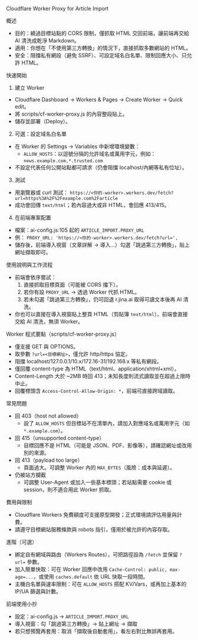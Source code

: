 Cloudflare Worker Proxy for Article Import

概述
- 目的：繞過目標站點的 CORS 限制，僅抓取 HTML 交回前端，讓前端再交給 AI 清洗成乾淨 Markdown。
- 適用：你想在「不使用第三方轉換」的情況下，直接抓取多數網站的 HTML。
- 安全：阻擋私有網段（避免 SSRF）、可設定域名白名單、限制回應大小、只允許 HTML。

快速開始
1) 建立 Worker
- Cloudflare Dashboard → Workers & Pages → Create Worker → Quick edit。
- 將 scripts/cf-worker-proxy.js 的內容整段貼上。
- 儲存並部署（Deploy）。

2) 可選：設定域名白名單
- 在 Worker 的 Settings → Variables 中新增環境變數：
  - `ALLOW_HOSTS`：以逗號分隔的允許域名或萬用字元，例如：
    `news.example.com,*.trusted.com`
- 不設定代表任何公開站點都可請求（仍會阻擋 localhost/內網等私有位址）。

3) 測試
- 用瀏覽器或 curl 測試：
  `https://<你的-worker>.workers.dev/fetch?url=https%3A%2F%2Fexample.com%2Farticle`
- 成功會回傳 `text/html`；若內容過大或非 HTML，會回應 413/415。

4) 在前端專案配置
- 檔案：ai-config.js:105 起的 `ARTICLE_IMPORT.PROXY_URL`
- 例：
  `PROXY_URL: 'https://<你的-worker>.workers.dev/fetch?url=',`
- 儲存後，前端導入視窗（文章詳解 → 導入…）勾選「跳過第三方轉換」，貼上網址擷取即可。

使用說明與工作流程
- 前端會依序嘗試：
  1) 直接抓取目標頁面（可能被 CORS 擋下）。
  2) 若你有設 `PROXY_URL` → 透過 Worker 代抓 HTML。
  3) 若未勾選「跳過第三方轉換」，仍可回退 r.jina.ai 取得可讀文本後再 AI 清洗。
- 你也可以直接在導入視窗貼上整頁 HTML（剪貼簿 `text/html`），前端會直接交給 AI 清洗，無須 Worker。

Worker 程式要點（scripts/cf-worker-proxy.js）
- 僅支援 GET 與 OPTIONS。
- 取參數 `?url=<目標網址>`，僅允許 http/https 協定。
- 阻擋 localhost/127.0.0.1/10.x/172.16-31/192.168.x 等私有網段。
- 僅回覆 content-type 為 HTML（text/html、application/xhtml+xml）。
- Content-Length 大於 ~2MB 時回 413；未知長度則流式讀取並在超過上限時中止。
- 回覆標頭含 `Access-Control-Allow-Origin: *`，前端可直接跨域讀取。

常見問題
- 回 403（host not allowed）
  - 設了 `ALLOW_HOSTS` 但目標站不在清單內，請加入對應域名或萬用字元（如 `*.example.com`）。
- 回 415（unsupported content-type）
  - 目標回應不是 HTML（可能是 JSON、PDF、影像等），請確認網址或改用別的來源。
- 回 413（payload too large）
  - 頁面過大。可調整 Worker 內的 `MAX_BYTES`（風險：成本與延遲）。
- 仍被站方攔截
  - 可調整 User-Agent 或加入一些基本標頭；若站點需要 cookie 或 session，則不適合用此 Worker 抓取。

費用與限制
- Cloudflare Workers 免費額度可支援原型開發；正式環境請評估用量與計費。
- 請遵守目標網站服務條款與 robots 指引，僅用於被允許的內容存取。

進階（可選）
- 綁定自有網域與路由（Workers Routes），可把路徑設為 `/fetch` 並保留 `?url=` 參數。
- 加入簡單快取：可在 Worker 回應中改用 `Cache-Control: public, max-age=...`，或使用 `caches.default` 依 URL 快取一段時間。
- 主機白名單與速率限制：可在 `ALLOW_HOSTS` 搭配 KV/Vars，或再加上基本的 IP/UA 篩選與計數。

前端使用小抄
- 設定：ai-config.js → `ARTICLE_IMPORT.PROXY_URL`
- 導入視窗：勾「跳過第三方轉換」→ 貼上網址 → 擷取
- 若只想預覽再套用：取消「擷取後自動套用」，看左右對比無誤再套用。

